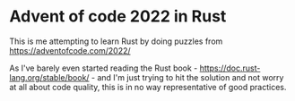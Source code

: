 # Advent of code 2022 in Rust

This is me attempting to learn Rust by doing puzzles from https://adventofcode.com/2022/

As I've barely even started reading the Rust book - https://doc.rust-lang.org/stable/book/ - and I'm just trying to hit the solution and not worry at all about code quality, this is in no way representative of good practices.

